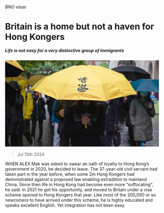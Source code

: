 ###### BNO visas

# Britain is a home but not a haven for Hong Kongers 

##### Life is not easy for a very distinctive group of immigrants 

![image](images/20240720_BRP002.jpg) 

> Jul 15th 2024 

WHEN ALEX Mak was asked to swear an oath of loyalty to Hong Kong’s government in 2020, he decided to leave. The 37-year-old civil servant had taken part in  the year before, when some 2m Hong Kongers had demonstrated against a proposed law enabling extradition to mainland China. Since then life in Hong Kong had become even more “suffocating”, he said. In 2021 he got his opportunity, and moved to Britain under a visa scheme opened to Hong Kongers that year. Like most of the 200,000 or so newcomers to have arrived under this scheme, he is highly educated and speaks excellent English. Yet integration has not been easy.

